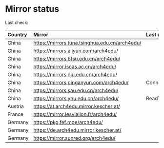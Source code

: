<script src="./time.js"></script>
# Mirror status
Last check: <script type="text/javascript">localize(1677666174.7657757);</script>

|Country|Mirror|Last update|
|:------|:-----|:----------|
|China|https://mirrors.tuna.tsinghua.edu.cn/arch4edu/|<script type="text/javascript">localize(1677609423);</script>|
|China|https://mirrors.aliyun.com/arch4edu/|<script type="text/javascript">localize(1677566298);</script>|
|China|https://mirrors.bfsu.edu.cn/arch4edu/|<script type="text/javascript">localize(1677609423);</script>|
|China|https://mirror.iscas.ac.cn/arch4edu/|<script type="text/javascript">localize(1677652675);</script>|
|China|https://mirrors.nju.edu.cn/arch4edu/|<script type="text/javascript">localize(1677566298);</script>|
|China|https://mirrors.pinganyun.com/arch4edu/|ConnectionError|
|China|https://mirrors.sau.edu.cn/arch4edu/|<script type="text/javascript">localize(1673850842);</script>|
|China|https://mirrors.ynu.edu.cn/arch4edu/|ReadTimeout|
|Austria|https://at.arch4edu.mirror.kescher.at/|<script type="text/javascript">localize(1677609423);</script>|
|France|https://mirror.lesviallon.fr/arch4edu/|<script type="text/javascript">localize(1677609423);</script>|
|Germany|https://pkg.fef.moe/arch4edu/|<script type="text/javascript">localize(1677609423);</script>|
|Germany|https://de.arch4edu.mirror.kescher.at/|<script type="text/javascript">localize(1677609423);</script>|
|Germany|https://mirror.sunred.org/arch4edu/|<script type="text/javascript">localize(1677609423);</script>|

<script src="./tablefilter/tablefilter.js"></script>
<script src="./table.js"></script>
